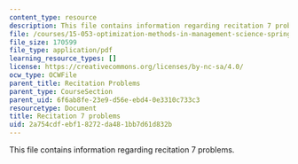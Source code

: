 ```yaml
---
content_type: resource
description: This file contains information regarding recitation 7 problems.
file: /courses/15-053-optimization-methods-in-management-science-spring-2013/2a754cdfebf18272da481bb7d61d832b_MIT15_053S13_rec07.pdf
file_size: 170599
file_type: application/pdf
learning_resource_types: []
license: https://creativecommons.org/licenses/by-nc-sa/4.0/
ocw_type: OCWFile
parent_title: Recitation Problems
parent_type: CourseSection
parent_uid: 6f6ab8fe-23e9-d56e-ebd4-0e3310c733c3
resourcetype: Document
title: Recitation 7 problems
uid: 2a754cdf-ebf1-8272-da48-1bb7d61d832b
---
```

This file contains information regarding recitation 7 problems.